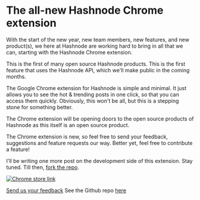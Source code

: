 The all-new Hashnode Chrome extension
===

With the start of the new year, new team members, new features, and new product(s), we here at Hashnode are working hard to bring in all that we can, starting with the Hashnode Chrome extension.

This is the first of many open source Hashnode products. This is the first feature that uses the Hashnode API, which we'll make public in the coming months.

The Google Chrome extension for Hashnode is simple and minimal. It just allows you to see the hot & trending posts in one click, so that you can access them quickly. Obviously, this won't be all, but this is a stepping stone for something better.

The Chrome extension will be opening doors to the open source products of Hashnode as this itself is an open source product. 

The Chrome extension is new, so feel free to send your feedback, suggestions and feature requests our way. Better yet, feel free to contribute a feature!

I'll be writing one more post on the development side of this extension. Stay tuned. Till then, [fork the repo](https://github.com/Hashnode/hashnode-chrome-extension).

[![Chrome store link](https://i.imgur.com/Oy01oyx.png)](https://chrome.google.com/webstore/detail/hashnode-chrome-extension/omlookjganpodhfakdpjlihigafafmkc/)

[Send us your feedback](https://hashnode.typeform.com/to/oeFvmK)
See the Github repo [here](https://github.com/Hashnode/hashnode-chrome-extension)